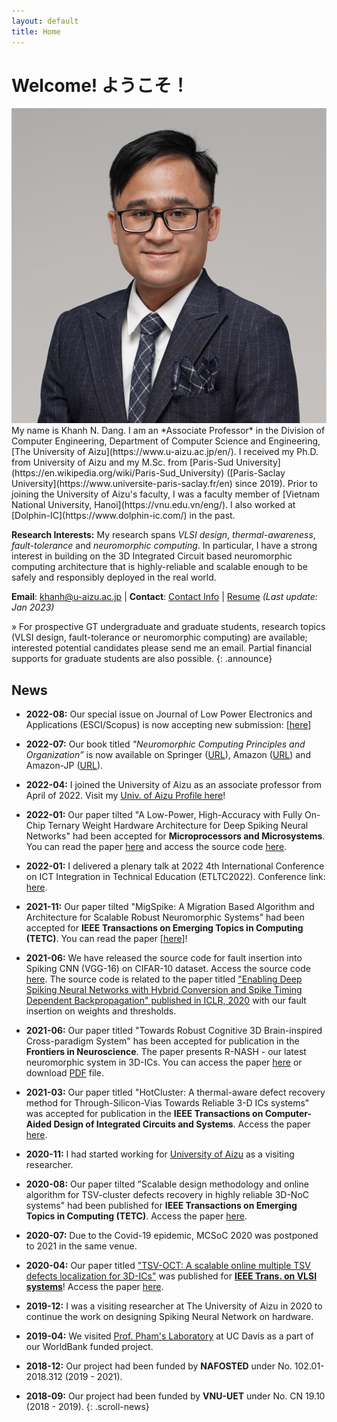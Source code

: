 ```yaml
---
layout: default
title: Home
---
```


# Welcome! ようこそ！

<img src="assets/images/Khanh_N_DANG.jpg" class="avatar" alt="Avatar" />
My name is Khanh N. Dang. I am an *Associate Professor* in the Division of Computer Engineering, Department of Computer
Science and Engineering,
[The University of Aizu](https://www.u-aizu.ac.jp/en/). I received my Ph.D. from University of
Aizu
and my M.Sc. from [Paris-Sud University](https://en.wikipedia.org/wiki/Paris-Sud_University) ([Paris-Saclay University](https://www.universite-paris-saclay.fr/en) since 2019). Prior to joining the
University
of Aizu's faculty,
I was a faculty member of [Vietnam National University, Hanoi](https://vnu.edu.vn/eng/). I also worked at [Dolphin-IC](https://www.dolphin-ic.com/) in the past.

**Research Interests:** My research spans *VLSI design*, *thermal-awareness*,
*fault-tolerance* and *neuromorphic computing*. In
particular, I have a strong interest in building on the 3D Integrated Circuit based neuromorphic computing
architecture that is highly-reliable and scalable enough to be safely and responsibly deployed in the real
world. 

**Email**: khanh@u-aizu.ac.jp \| **Contact**: [Contact Info](contact.html) \| [Resume](share/khanh_cv.pdf) *(Last update: Jan 2023)*

» For prospective GT undergraduate and graduate students, research topics (VLSI design, fault-tolerance or neuromorphic computing) are available; interested potential candidates please send me an email.  Partial financial supports for graduate students are
also possible. 
{: .announce}


## News

- **2022-08:** Our special issue on Journal of Low Power Electronics and Applications (ESCI/Scopus) is now accepting new submission: \[[here](https://www.mdpi.com/journal/jlpea/special_issues/DU85TF44GS)\]
- **2022-07:** Our book titled *"Neuromorphic Computing Principles and Organization”* is now available on Springer ([URL](https://link.springer.com/book/10.1007/978-3-030-92525-3)), Amazon ([URL](https://www.amazon.com/dp/3030925242/)) and Amazon-JP ([URL](https://www.amazon.co.jp/dp/3030925242/)).
- **2022-04:** I joined the University of Aizu as an associate professor from April of 2022. Visit my [Univ. of Aizu Profile here](https://u-aizu.ac.jp/research/faculty/detail?cd=90142&lng=en)!
- **2022-01:** Our paper tilted "A Low-Power, High-Accuracy with Fully On-Chip Ternary Weight Hardware Architecture for Deep Spiking Neural Networks" had been accepted for  **Microprocessors and Microsystems**. You can read the paper [here](../assets/shared-pubs/MICPRO-2022.pdf) and access the source code [here](https://github.com/stanleynguyen7590/TW-SNN).
- **2022-01:** I delivered a plenary talk at 2022 4th International Conference on ICT Integration in Technical Education (ETLTC2022). Conference link: [here](https://etltc-acmchap-japanconf.org/keynotes).
- **2021-11:** Our paper tilted "MigSpike: A Migration Based Algorithm and Architecture for Scalable Robust Neuromorphic Systems" had been accepted for **IEEE Transactions on Emerging Topics in Computing (TETC)**. You can read the paper [[here](../assets/shared-pubs/TETC-2021.pdf)\]!
- **2021-06:** We have released the source code for fault insertion into Spiking CNN (VGG-16) on CIFAR-10 dataset. Access the source code [here](https://github.com/khanhdang/hybrid-snn-conversion-with-faults). The source code is related to the paper titled ["Enabling Deep Spiking Neural Networks with Hybrid Conversion and Spike Timing Dependent Backpropagation" published in ICLR, 2020](https://openreview.net/forum?id=B1xSperKvH) with our fault insertion on weights and thresholds.
- **2021-06:** Our paper titled "Towards Robust Cognitive 3D Brain-inspired Cross-paradigm System" has been accepted for publication in the **Frontiers in Neuroscience**. The paper presents R-NASH - our latest neuromorphic system in 3D-ICs. You can access the paper [here](https://www.frontiersin.org/articles/10.3389/fnins.2021.690208) or download [PDF](../assets/shared-pubs/FNINS-2021.pdf) file.

- **2021-03:** Our paper titled "HotCluster: A thermal-aware defect recovery method for Through-Silicon-Vias Towards
Reliable 3-D ICs systems" was accepted for publication in the **IEEE Transactions on Computer-Aided Design of Integrated Circuits and Systems**. Access the paper [here](./share/TCAD-2021.pdf).
- **2020-11:** I had started working for [University of Aizu](http://u-aizu.ac.jp) as a visiting researcher.
- **2020-08:** Our paper tilted "Scalable design methodology and online algorithm for TSV-cluster defects recovery in highly reliable 3D-NoC systems" had been published for **IEEE Transactions on Emerging Topics in Computing (TETC)**. Access the paper [here](https://doi.org/10.1109/TETC.2017.2762407 ).
- **2020-07:** Due to the Covid-19 epidemic, MCSoC 2020 was postponed to 2021 in the same venue.
- **2020-04:** Our paper titled ["TSV-OCT: A scalable online multiple TSV defects localization for 3D-ICs"](http://khanhdang.github.io/share/TVLSI-2019.pdf ) was published for **[IEEE Trans. on VLSI systems](http://tvlsi.egr.duke.edu/)**! Access the paper [here](http://khanhdang.github.io/share/TVLSI-2019.pdf).
- **2019-12:** I was a visiting researcher at The University of Aizu in 2020 to continue the work on designing Spiking Neural Network on hardware.
- **2019-04:** We visited [Prof. Pham's Laboratory](https://www.ece.ucdavis.edu/mml/) at UC Davis as a part of our WorldBank funded project.
- **2018-12:** Our project had been funded by **NAFOSTED** under No. 102.01-2018.312 (2019 - 2021).
- **2018-09:** Our project had been funded by **VNU-UET** under No. CN 19.10 (2018 - 2019).
{: .scroll-news}
